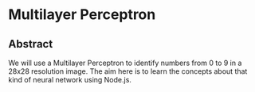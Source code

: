 # Multilayer Perceptron

## Abstract

  We will use a Multilayer Perceptron to identify numbers from 0 to 9 in a 28x28 resolution image. The aim here is to learn
the concepts about that kind of neural network using Node.js.
